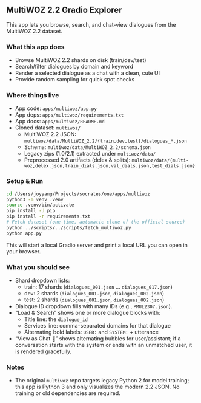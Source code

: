 ## MultiWOZ 2.2 Gradio Explorer

This app lets you browse, search, and chat-view dialogues from the MultiWOZ 2.2 dataset.

### What this app does

- Browse MultiWOZ 2.2 shards on disk (train/dev/test)
- Search/filter dialogues by domain and keyword
- Render a selected dialogue as a chat with a clean, cute UI
- Provide random sampling for quick spot checks

### Where things live

- App code: `apps/multiwoz/app.py`
- App deps: `apps/multiwoz/requirements.txt`
- App docs: `apps/multiwoz/README.md`
- Cloned dataset: `multiwoz/`
  - MultiWOZ 2.2 JSON: `multiwoz/data/MultiWOZ_2.2/{train,dev,test}/dialogues_*.json`
  - Schema: `multiwoz/data/MultiWOZ_2.2/schema.json`
  - Legacy zips (1.0/2.1) extracted under `multiwoz/data/`
  - Preprocessed 2.0 artifacts (delex & splits): `multiwoz/data/{multi-woz,delex.json,train_dials.json,val_dials.json,test_dials.json}`

### Setup & Run

```bash
cd /Users/joyyang/Projects/socrates/one/apps/multiwoz
python3 -m venv .venv
source .venv/bin/activate
pip install -U pip
pip install -r requirements.txt
# Fetch dataset (one-time, automatic clone of the official source)
python ../scripts/../scripts/fetch_multiwoz.py
python app.py
```

This will start a local Gradio server and print a local URL you can open in your browser.

### What you should see

- Shard dropdown lists:
  - train: 17 shards (`dialogues_001.json` … `dialogues_017.json`)
  - dev: 2 shards (`dialogues_001.json`, `dialogues_002.json`)
  - test: 2 shards (`dialogues_001.json`, `dialogues_002.json`)
- Dialogue ID dropdown fills with many IDs (e.g., `PMUL2307.json`).
- “Load & Search” shows one or more dialogue blocks with:
  - Title line: the `dialogue_id`
  - Services line: comma-separated domains for that dialogue
  - Alternating bold labels: `USER:` and `SYSTEM:` + utterance
- “View as Chat 💬” shows alternating bubbles for user/assistant; if a conversation starts with the system or ends with an unmatched user, it is rendered gracefully.

### Notes

- The original `multiwoz` repo targets legacy Python 2 for model training; this app is Python 3 and only visualizes the modern 2.2 JSON. No training or old dependencies are required.


